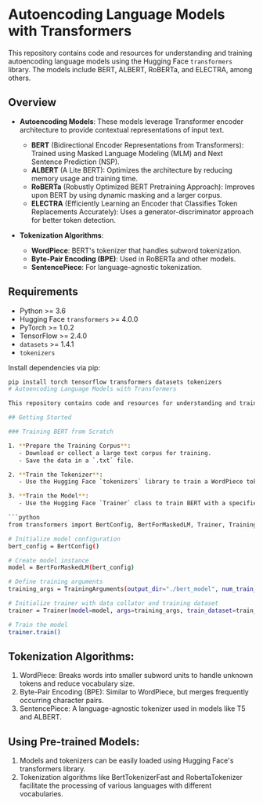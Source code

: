 # Autoencoding Language Models with Transformers

This repository contains code and resources for understanding and training autoencoding language models using the Hugging Face `transformers` library. The models include BERT, ALBERT, RoBERTa, and ELECTRA, among others.

## Overview

- **Autoencoding Models**: These models leverage Transformer encoder architecture to provide contextual representations of input text.
  - **BERT** (Bidirectional Encoder Representations from Transformers): Trained using Masked Language Modeling (MLM) and Next Sentence Prediction (NSP).
  - **ALBERT** (A Lite BERT): Optimizes the architecture by reducing memory usage and training time.
  - **RoBERTa** (Robustly Optimized BERT Pretraining Approach): Improves upon BERT by using dynamic masking and a larger corpus.
  - **ELECTRA** (Efficiently Learning an Encoder that Classifies Token Replacements Accurately): Uses a generator-discriminator approach for better token detection.

- **Tokenization Algorithms**:
  - **WordPiece**: BERT's tokenizer that handles subword tokenization.
  - **Byte-Pair Encoding (BPE)**: Used in RoBERTa and other models.
  - **SentencePiece**: For language-agnostic tokenization.

## Requirements

- Python >= 3.6
- Hugging Face `transformers` >= 4.0.0
- PyTorch >= 1.0.2
- TensorFlow >= 2.4.0
- `datasets` >= 1.4.1
- `tokenizers`

Install dependencies via pip:
```bash
pip install torch tensorflow transformers datasets tokenizers
# Autoencoding Language Models with Transformers

This repository contains code and resources for understanding and training autoencoding language models using the Hugging Face `transformers` library. The models include BERT, ALBERT, RoBERTa, and ELECTRA, among others.

## Getting Started

### Training BERT from Scratch

1. **Prepare the Training Corpus**:
   - Download or collect a large text corpus for training.
   - Save the data in a `.txt` file.

2. **Train the Tokenizer**:
   - Use the Hugging Face `tokenizers` library to train a WordPiece tokenizer on the corpus.

3. **Train the Model**:
   - Use the Hugging Face `Trainer` class to train BERT with a specified configuration.

```python
from transformers import BertConfig, BertForMaskedLM, Trainer, TrainingArguments

# Initialize model configuration
bert_config = BertConfig()

# Create model instance
model = BertForMaskedLM(bert_config)

# Define training arguments
training_args = TrainingArguments(output_dir="./bert_model", num_train_epochs=3)

# Initialize trainer with data collator and training dataset
trainer = Trainer(model=model, args=training_args, train_dataset=train_dataset)

# Train the model
trainer.train()
```

## Tokenization Algorithms:
1. WordPiece: Breaks words into smaller subword units to handle unknown tokens and reduce vocabulary size.
2. Byte-Pair Encoding (BPE): Similar to WordPiece, but merges frequently occurring character pairs.
3. SentencePiece: A language-agnostic tokenizer used in models like T5 and ALBERT.

## Using Pre-trained Models:
1. Models and tokenizers can be easily loaded using Hugging Face's transformers library.
2. Tokenization algorithms like BertTokenizerFast and RobertaTokenizer facilitate the processing of various languages with different vocabularies.
